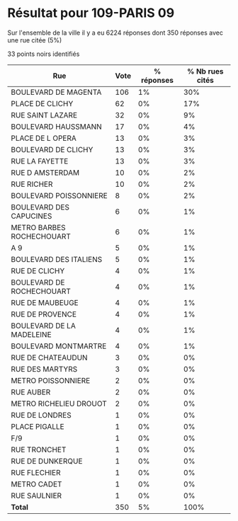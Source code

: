 # Résultat pour 109-PARIS 09

Sur l'ensemble de la ville il y a eu 6224 réponses dont 350 réponses avec une rue citée (5%)

33 points noirs identifiés

| Rue | Vote | % réponses | % Nb rues cités|
|-----|------|------------|----------------|
| BOULEVARD DE MAGENTA | 106 | 1% | 30%|
| PLACE DE CLICHY | 62 | 0% | 17%|
| RUE SAINT LAZARE | 32 | 0% | 9%|
| BOULEVARD HAUSSMANN | 17 | 0% | 4%|
| PLACE DE L OPERA | 13 | 0% | 3%|
| BOULEVARD DE CLICHY | 13 | 0% | 3%|
| RUE LA FAYETTE | 13 | 0% | 3%|
| RUE D AMSTERDAM | 10 | 0% | 2%|
| RUE RICHER | 10 | 0% | 2%|
| BOULEVARD POISSONNIERE | 8 | 0% | 2%|
| BOULEVARD DES CAPUCINES | 6 | 0% | 1%|
| METRO BARBES ROCHECHOUART | 6 | 0% | 1%|
| A 9 | 5 | 0% | 1%|
| BOULEVARD DES ITALIENS | 5 | 0% | 1%|
| RUE DE CLICHY | 4 | 0% | 1%|
| BOULEVARD DE ROCHECHOUART | 4 | 0% | 1%|
| RUE DE MAUBEUGE | 4 | 0% | 1%|
| RUE DE PROVENCE | 4 | 0% | 1%|
| BOULEVARD DE LA MADELEINE | 4 | 0% | 1%|
| BOULEVARD MONTMARTRE | 4 | 0% | 1%|
| RUE DE CHATEAUDUN | 3 | 0% | 0%|
| RUE DES MARTYRS | 3 | 0% | 0%|
| METRO POISSONNIERE | 2 | 0% | 0%|
| RUE AUBER | 2 | 0% | 0%|
| METRO RICHELIEU DROUOT | 2 | 0% | 0%|
| RUE DE LONDRES | 1 | 0% | 0%|
| PLACE PIGALLE | 1 | 0% | 0%|
| F/9 | 1 | 0% | 0%|
| RUE TRONCHET | 1 | 0% | 0%|
| RUE DE DUNKERQUE | 1 | 0% | 0%|
| RUE FLECHIER | 1 | 0% | 0%|
| METRO CADET | 1 | 0% | 0%|
| RUE SAULNIER | 1 | 0% | 0%|
| **Total** | 350 | 5% | 100%|
